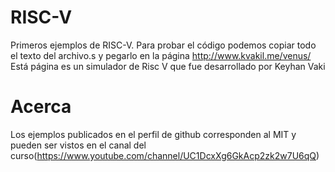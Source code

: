 # RISC-V
Primeros ejemplos de RISC-V. Para probar el código podemos copiar todo el texto del archivo.s y pegarlo en la página http://www.kvakil.me/venus/ Está página es un simulador de Risc V que fue desarrollado por Keyhan Vaki

# Acerca
Los ejemplos publicados en el perfil de github corresponden al MIT y pueden ser vistos en el canal del  curso(https://www.youtube.com/channel/UC1DcxXg6GkAcp2zk2w7U6qQ)
